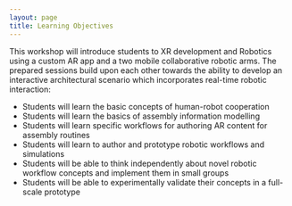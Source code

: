 ```yaml
---
layout: page
title: Learning Objectives
---
```


This workshop will introduce students to XR development and Robotics using a custom AR app and a two mobile collaborative robotic arms. The prepared sessions build upon each other towards the ability to develop an interactive architectural scenario which incorporates real-time robotic interaction: 

* Students will learn the basic concepts of human-robot cooperation
* Students will learn the basics of assembly information modelling
* Students will learn specific workflows for authoring AR content for assembly routines
* Students will learn to author and prototype robotic workflows and simulations 
* Students will be able to think independently about novel robotic workflow concepts and implement them in small groups 
* Students will be able to experimentally validate their concepts in a full-scale prototype

